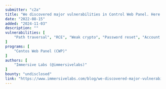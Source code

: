 ```yaml
---
submitter: "c2a"
title: "We discovered major vulnerabilities in Control Web Panel. Here’s how we found them."
date: "2022-08-15"
added: "2024-11-03"
description: ""
vulnerabilities: [
    "Path traversal", "RCE", "Weak crypto", "Password reset", "Account takeover"
]
programs: [
    "Centos Web Panel (CWP)"
]
authors: [
    "Immersive Labs (@immersivelabs)"
]
bounty: "undisclosed"
link: "https://www.immersivelabs.com/blog/we-discovered-major-vulnerabilities-in-control-web-panel-heres-how-we-found-them/"
---
```




